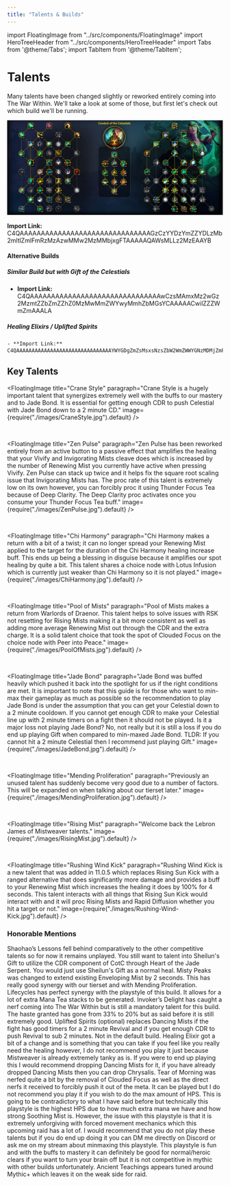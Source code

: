 ```yaml
---
title: "Talents & Builds"
---
```


import FloatingImage from "../src/components/FloatingImage"
import HeroTreeHeader from "../src/components/HeroTreeHeader"
import Tabs from '@theme/Tabs';
import TabItem from '@theme/TabItem';


# Talents

Many talents have been changed slightly or reworked entirely coming into The War Within. We'll take a look at some of those, but first let's check out which build we'll be running.

![Monk Raid Talents](.\images\MonkBuildRaid1105.png)

**Import Link:** C4QAAAAAAAAAAAAAAAAAAAAAAAAAAAAAAAGzCzYYDzYmZZYDLzMb2mltlZmlFmRzMzAzwMMw2MzMMbjxgFTAAAAAQAWsMLLz2MzEAAYB

#### Alternative Builds
##### Similar Build but with Gift of the Celestials
- **Import Link:** C4QAAAAAAAAAAAAAAAAAAAAAAAAAAAAAAAwCzsMAmxMz2wGz2MzmtZZbZmZZhZ0MzMwMmZWYwyMmhZbMGsYCAAAAACwilZZZWmZmAAALA

##### Healing Elixirs / Uplifted Spirits
    - **Import Link:** C4QAAAAAAAAAAAAAAAAAAAAAAAAAAAAAAAYWYGDgZmZsMsxsNzsZbW2WmZWWYGNzMDMjZmFGsMjZY2GjBLmAAAAAgAsYZWWmlZmJAAwC

## Key Talents

<FloatingImage title="Crane Style" paragraph="Crane Style is a hugely important talent that synergizes extremely well with the buffs to our mastery and to Jade Bond. It is essential for getting enough CDR to push Celestial with Jade Bond down to a 2 minute CD." image={require("./images/CraneStyle.jpg").default} />

&nbsp;

<FloatingImage title="Zen Pulse" paragraph="Zen Pulse has been reworked entirely from an active button to a passive effect that amplifies the healing that your Vivify and Invigorating Mists cleave does which is increased by the number of Renewing Mist you currently have active when pressing Vivify. Zen Pulse can stack up twice and it helps fix the square root scaling issue that Invigorating Mists has. The proc rate of this talent is extremely low on its own however, you can forcibly proc it using Thunder Focus Tea because of Deep Clarity. The Deep Clarity proc activates once you consume your Thunder Focus Tea buff." image={require("./images/ZenPulse.jpg").default} />

&nbsp;

<FloatingImage title="Chi Harmony" paragraph="Chi Harmony makes a return with a bit of a twist; it can no longer spread your Renewing Mist applied to the target for the duration of the Chi Harmony healing increase buff. This ends up being a blessing in disguise because it amplifies our spot healing by quite a bit. This talent shares a choice node with Lotus Infusion which is currently just weaker than Chi Harmony so it is not played." image={require("./images/ChiHarmony.jpg").default} />

&nbsp;

<FloatingImage title="Pool of Mists" paragraph="Pool of Mists makes a return from Warlords of Draenor. This talent helps to solve issues with RSK not resetting for Rising Mists making it a bit more consistent as well as adding more average Renewing Mist out through the CDR and the extra charge. It is a solid talent choice that took the spot of Clouded Focus on the choice node with Peer into Peace." image={require("./images/PoolOfMists.jpg").default} />

&nbsp;

<FloatingImage title="Jade Bond" paragraph="Jade Bond was buffed heavily which pushed it back into the spotlight for us if the right conditions are met. It is important to note that this guide is for those who want to min-max their gameplay as much as possible so the recommendation to play Jade Bond is under the assumption that you can get your Celestial down to a 2 minute cooldown. If you cannot get enough CDR to make your Celestial line up with 2 minute timers on a fight then it should not be played. Is it a major loss not playing Jade Bond? No, not really but it is still a loss if you do end up playing Gift when compared to min-maxed Jade Bond. TLDR: If you cannot hit a 2 minute Celestial then I recommend just playing Gift." image={require("./images/JadeBond.jpg").default} />

&nbsp;

<FloatingImage title="Mending Proliferation" paragraph="Previously an unused talent has suddenly become very good due to a number of factors. This will be expanded on when talking about our tierset later." image={require("./images/MendingProliferation.jpg").default} />

&nbsp;

<FloatingImage title="Rising Mist" paragraph="Welcome back the Lebron James of Mistweaver talents." image={require("./images/RisingMist.jpg").default} />

&nbsp;

<FloatingImage title="Rushing Wind Kick" paragraph="Rushing Wind Kick is a new talent that was added in 11.0.5 which replaces Rising Sun Kick with a ranged alternative that does significantly more damage and provides a buff to your Renewing Mist which increases the healing it does by 100% for 4 seconds. This talent interacts with all things that Rising Sun Kick would interact with and it will proc Rising Mists and Rapid Diffusion whether you hit a target or not." image={require("./images/Rushing-Wind-Kick.jpg").default} />

### Honorable Mentions

<Tabs>
<TabItem value="Shaohao's Lesson" label="Shaohao's Lesson" default>
Shaohao’s Lessons fell behind comparatively to the other competitive talents so for now it remains unplayed. You still want to talent into Sheilun's Gift to utilize the CDR component of CotC through Heart of the Jade Serpent. You would just use Sheilun's Gift as a normal heal.
</TabItem>
<TabItem value="Misty Peaks">
Misty Peaks was changed to extend existing Enveloping Mist by 2 seconds. This has really good synergy with our tierset and with Mending Proliferation.
</TabItem>
<TabItem value="Lifecycles">
Lifecycles has perfect synergy with the playstyle of this build. It allows for a lot of extra Mana Tea stacks to be generated.
</TabItem>
<TabItem value="Invoker's Delight" >
Invoker’s Delight has caught a nerf coming into The War Within but is still a mandatory talent for this build. The haste granted has gone from 33% to 20% but as said before it is still extremely good.
</TabItem>
<TabItem value="Uplifted Spirits">
Uplifted Spirits (optional) replaces Dancing Mists if the fight has good timers for a 2 minute Revival and if you get enough CDR to push Revival to sub 2 minutes. Not in the default build.
</TabItem>
</Tabs>

<Tabs>
<TabItem value="Healing Elixir" default>
Healing Elixir got a bit of a change and is something that you can take if you feel like you really need the healing however, I do not recommend you play it just because Mistweaver is already extremely tanky as is. If you were to end up playing this I would recommend dropping Dancing Mists for it, if you have already dropped Dancing Mists then you can drop Chrysalis.
</TabItem>
<TabItem value="Tear of Morning">
Tear of Morning was nerfed quite a bit by the removal of Clouded Focus as well as the direct nerfs it received to forcibly push it out of the meta. It can be played but I do not recommend you play it if you wish to do the max amount of HPS.
</TabItem>
<TabItem value="Soothing Mist / Peer into Peace">
This is going to be contradictory to what I have said before but technically this playstyle is the highest HPS due to how much extra mana we have and how strong Soothing Mist is. However, the issue with this playstyle is that it is extremely unforgiving with forced movement mechanics which this upcoming raid has a lot of. I would recommend that you do not play these talents but if you do end up doing it you can DM me directly on Discord or ask me on my stream about minmaxing this playstyle.
</TabItem>
<TabItem value="Chi-ji + Ancient Teachings + Faeline Stomp" >
This playstyle is fun and with the buffs to mastery it can definitely be good for normal/heroic clears if you want to turn your brain off but it is not competitive in mythic with other builds unfortunately. Ancient Teachings appears tuned around Mythic+ which leaves it on the weak side for raid.
</TabItem>
</Tabs>

